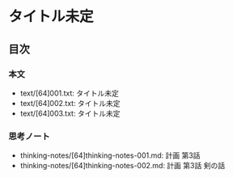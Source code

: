 # タイトル未定
## 目次
### 本文
- text/[64]001.txt: タイトル未定
- text/[64]002.txt: タイトル未定
- text/[64]003.txt: タイトル未定

### 思考ノート
- thinking-notes/[64]thinking-notes-001.md: 計画 第3話
- thinking-notes/[64]thinking-notes-002.md: 計画 第3話 剣の話
